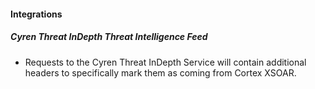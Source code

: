 
#### Integrations

##### Cyren Threat InDepth Threat Intelligence Feed

- Requests to the Cyren Threat InDepth Service will contain additional headers to specifically mark them as coming from Cortex XSOAR.
